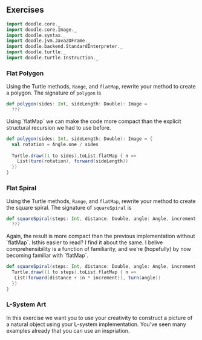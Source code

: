 ## Exercises

```scala mdoc:invisible
import doodle.core._
import doodle.core.Image._
import doodle.syntax._
import doodle.jvm.Java2DFrame._
import doodle.backend.StandardInterpreter._
import doodle.turtle._
import doodle.turtle.Instruction._
```

### Flat Polygon

Using the Turtle methods, `Range`, and `flatMap`, rewrite your method to create a polygon. The signature of `polygon` is

```scala mdoc:silent
def polygon(sides: Int, sideLength: Double): Image = 
  ???
```

<div class="solution">
Using `flatMap` we can make the code more compact than the explicit structural recursion we had to use before.

```scala mdoc:silent
def polygon(sides: Int, sideLength: Double): Image = {
  val rotation = Angle.one / sides
  
  Turtle.draw((1 to sides).toList.flatMap { n =>
    List(turn(rotation), forward(sideLength))
  })
}
```
</div>


### Flat Spiral

Using the Turtle methods, `Range`, and `flatMap`, rewrite your method to create the square spiral. The signature of `squareSpiral` is

```scala mdoc:silent
def squareSpiral(steps: Int, distance: Double, angle: Angle, increment: Double): Image =
  ???
```

<div class="solution">
Again, the result is more compact than the previous implementation without `flatMap`. Isthis easier to read? I find it about the same. I belive comprehensibility is a function of familiarity, and we're (hopefully) by now becoming familiar with `flatMap`.

```scala mdoc:silent
def squareSpiral(steps: Int, distance: Double, angle: Angle, increment: Double): Image = {
  Turtle.draw((1 to steps).toList.flatMap { n =>
   List(forward(distance + (n * increment)), turn(angle)) 
  })
}
```
</div>


### L-System Art

In this exercise we want you to use your creativity to construct a picture of a natural object using your L-system implementation. You've seen many examples already that you can use an inspriation. 
